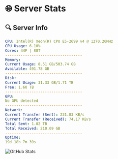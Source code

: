 # 🌐 Server Stats
## 🔍 Server Info
```yaml
CPU: Intel(R) Xeon(R) CPU E5-2699 v4 @ 1270.20MHz
CPU Usage: 6.10%
Cores: 44P | 88T
-----------------------------------
Memory:
Current Usage: 8.51 GB/503.74 GB
Available: 491.78 GB
-----------------------------------
Disk:
Current Usage: 31.33 GB/1.71 TB
Free: 1.60 TB
-----------------------------------
GPU:
No GPU detected
-----------------------------------
Network:
Current Transfer (Sent): 231.03 KB/s
Current Transfer (Received): 74.17 KB/s
Total Sent: 1.02 TB
Total Received: 210.09 GB
-----------------------------------
Uptime:
19d 18h 7m 39s
```
![GitHub Stats](https://img.shields.io/badge/Updated-2025-05-09_11:16:27-blue)